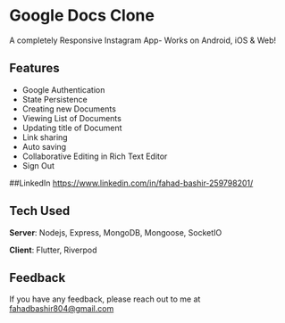 # Google Docs Clone

A completely Responsive Instagram App- Works on Android, iOS & Web! 

## Features
- Google Authentication
- State Persistence
- Creating new Documents
- Viewing List of Documents
- Updating title of Document
- Link sharing
- Auto saving
- Collaborative Editing in Rich Text Editor
- Sign Out

##LinkedIn 
https://www.linkedin.com/in/fahad-bashir-259798201/

## Tech Used
**Server**: Nodejs, Express, MongoDB, Mongoose, SocketIO

**Client**: Flutter, Riverpod
    
## Feedback

If you have any feedback, please reach out to me at fahadbashir804@gmail.com

